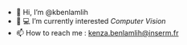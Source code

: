 - 👋 Hi, I’m @kbenlamlih
- 🌱 💻 I’m currently interested *Computer Vision*
- 📫 How to reach me : kenza.benlamlih@inserm.fr
